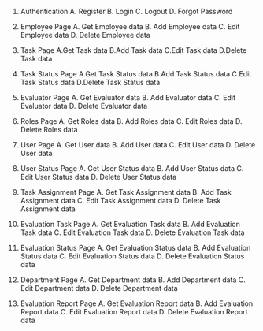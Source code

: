 1. Authentication
A. Register
B. Login
C. Logout
D. Forgot Password

2. Employee Page
A. Get Employee data
B. Add Employee data
C. Edit Employee data
D. Delete Employee data

3. Task Page
A.Get Task data
B.Add Task data
C.Edit Task data
D.Delete Task data

4. Task Status Page
A.Get Task Status data
B.Add Task Status data
C.Edit Task Status data
D.Delete Task Status data

5. Evaluator Page
A. Get Evaluator data
B. Add Evaluator data
C. Edit Evaluator data
D. Delete Evaluator data

6. Roles Page
A. Get Roles data
B. Add Roles data
C. Edit Roles data
D. Delete Roles data

7. User Page
A. Get User data
B. Add User data
C. Edit User data
D. Delete User data

8. User Status Page
A. Get User Status data
B. Add User Status data
C. Edit User Status data
D. Delete User Status data

9. Task Assignment Page
A. Get Task Assignment data
B. Add Task Assignment data
C. Edit Task Assignment data
D. Delete Task Assignment data

10. Evaluation Task Page
A. Get Evaluation Task data
B. Add Evaluation Task data
C. Edit Evaluation Task data
D. Delete Evaluation Task data

11. Evaluation Status Page
A. Get Evaluation Status data
B. Add Evaluation Status data
C. Edit Evaluation Status data
D. Delete Evaluation Status data

12. Department Page
A. Get Department data
B. Add Department data
C. Edit Department data
D. Delete Department data

13. Evaluation Report Page
A. Get Evaluation Report data
B. Add Evaluation Report data
C. Edit Evaluation Report data
D. Delete Evaluation Report data